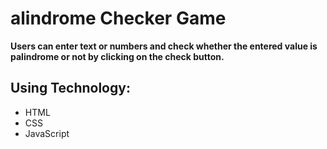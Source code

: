 # alindrome Checker Game
      
      
**Users can enter text or numbers and check whether the entered value is palindrome or not by clicking on the check button.**


## Using Technology:

- HTML
- CSS
- JavaScript